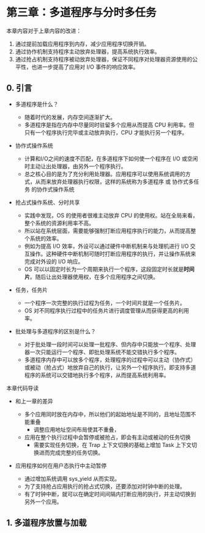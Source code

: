 # 第三章：多道程序与分时多任务

本章内容对于上章内容的改进：

1. 通过提前加载应用程序到内存，减少应用程序切换开销。
2. 通过协作机制支持程序主动放弃处理器，提高系统执行效率。
3. 通过抢占机制支持程序被动放弃处理器，保证不同程序对处理器资源使用的公平性，也进一步提高了应用对 I/O 事件的响应效率。

## 0. 引言

- 多道程序是什么？
  - 随着时代的发展，内存空间逐渐扩大。
  - 多道程序是指在内存中尽量同时驻留多个应用从而提高 CPU 利用率。但只有一个程序执行完毕或主动放弃执行，CPU 才能执行另一个程序。

- 协作式操作系统
  - 计算和I/O之间的速度不匹配，在多道程序下如何使一个程序在 I/O 或空闲时主动让出处理器，由另外一个程序执行。
  - 总之核心目的是为了充分利用处理器。应用程序可以使用系统调用的方式，从而来放弃处理器执行权限，这样的系统称为多道程序 或 协作式多任务 的协作式操作系统

- 抢占式操作系统、分时共享
  - 实践中发现，OS 的使用者很难主动放弃 CPU 的使用权。站在全局来看，整个系统的资源利用率不高。
  - 所以站在系统层面，需要能够强制打断应用程序执行的能力，从而提高整个系统的效率。
  - 例如为提高 I/O 效率，外设可以通过硬件中断机制来与处理机进行 I/O 交互操作。这种硬件中断机制可随时打断应用程序的执行，并让操作系统来完成对外设的 I/O 响应。
  - OS 可以以固定时长为一个周期来执行一个程序，这段固定时长就是**时间片**。随后让出处理器使用权，在多个应用程序之间切换。

- 任务，任务片
  - 一个程序一次完整的执行过程为任务，一个时间片就是一个任务片。
  - OS 对不同程序执行过程中的任务片进行调度管理从而获得更高的利用率。

- 批处理与多道程序的区别是什么？
  - 对于批处理一段时间可以处理一批程序、但内存中只能放一个程序、处理器一次只能运行一个程序、即批处理系统不能交错执行多个程序。
  - 多道程序内存中可以放多个程序，处理程序的过程中可以主动（协作式）或被动（抢占式）地放弃自己的执行，让另外一个程序执行。即支持多道程序的系统可以交错地执行多个程序，从而提高系统利用率。



本章代码导读

- 和上一章的差异
  - 多个应用同时放在内存中，所以他们的起始地址是不同的，且地址范围不能重叠
    - 调整应用地址空间布局使其不重叠，
  - 应用在整个执行过程中会暂停或被抢占，即会有主动或被动的任务切换
    - 需要实现任务切换，在 Trap 上下文切换的基础上增加 Task 上下文切换进而完成完整的任务切换。

- 应用程序如何在用户态执行中主动暂停
  - 通过增加系统调用 sys_yield 从而实现。
  - 为了支持抢占应用执行的抢占式切换，还要添加对时钟中断的处理。
  - 有了时钟中断，就可以在确定时间间隔内打断应用的执行，并主动切换到另外一个应用。

## 1. 多道程序放置与加载


